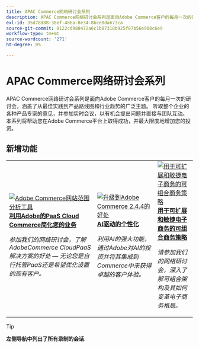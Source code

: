 ```yaml
---
title: APAC Commerce网络研讨会系列
description: APAC Commerce网络研讨会系列是面向Adobe Commerce客户的每月一次的研讨会，涵盖了从最佳实践到产品路线图和行业趋势的广泛主题。
exl-id: 35d78d88-38ef-486a-8e34-8bce0da673ca
source-git-commit: 0122cd988472a6c1b87318b925f87b56e908c6e9
workflow-type: tm+mt
source-wordcount: '271'
ht-degree: 0%

---
```


# APAC Commerce网络研讨会系列

APAC Commerce网络研讨会系列是面向Adobe Commerce客户的每月一次的研讨会，涵盖了从最佳实践到产品路线图和行业趋势的广泛主题。 听取整个企业的各种产品专家的意见，并参加实时会议，以有机会提出问题并直接与团队互动。 本系列将帮助您在Adobe Commerce平台上取得成功，并最大限度地增加您的投资。

## 新增功能

<table>
<tr>
  <td>
    <a href="https://experienceleague.adobe.com/docs/events/apac-commerce-recordings/2023/adobes-paas-cloud-commerce.html">
      <img alt="Adobe Commerce网站范围分析工具" src="https://video.tv.adobe.com/v/3419132?format=jpeg" />
    </a>
     <div>
      <a href="https://experienceleague.adobe.com/docs/events/apac-commerce-recordings/2023/adobes-paas-cloud-commerce.html">
        <strong>利用Adobe的PaaS Cloud Commerce简化您的业务</strong>
      </a>
    </div>
    <p>
    <em>参加我们的网络研讨会，了解AdobeCommerce CloudPaaS解决方案的好处 — 无论您是自行托管PaaS还是希望优化设置的现有客户。</em>
    <p>
  </td>
  <td>
    <a href="https://experienceleague.adobe.com/docs/events/apac-commerce-recordings/2023/ai-personalisation.html">
      <img alt="升级到Adobe Commerce 2.4.4的好处" src="https://video.tv.adobe.com/v/3419107?format=jpeg" />
    </a>
     <div>
      <a href="https://experienceleague.adobe.com/docs/events/apac-commerce-recordings/2023/ai-personalisation.html">
        <strong>AI驱动的个性化</strong>
      </a>
    </div>
    <p>
    <em>利用AI的强大功能，通过Adobe对AI的投资并将其集成到Commerce中来获得卓越的客户体验。</em>
    <p>
  </td>
  <td>
    <a href="https://experienceleague.adobe.com/docs/events/apac-commerce-recordings/2023/composable-commerce.html">
      <img alt="用于可扩展和敏捷电子商务的可组合商务策略" src="https://video.tv.adobe.com/v/3420655?format=jpeg" />
    </a>
     <div>
      <a href="https://experienceleague.adobe.com/docs/events/apac-commerce-recordings/2023/composable-commerce.html">
        <strong>用于可扩展和敏捷电子商务的可组合商务策略</strong>
      </a>
    </div>
    <p>
    <em>请参加我们的网络研讨会，深入了解可组合架构及其如何变革电子商务格局。</em>
    <p>
  </td>  
</tr>
</table>

>[!TIP]
>
>**左侧导航中列出了所有录制的会话**.
